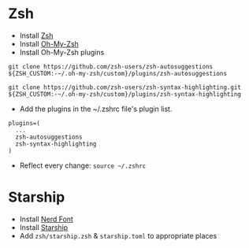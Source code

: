 # Zsh
- Install [Zsh](https://github.com/ohmyzsh/ohmyzsh/wiki/Installing-ZSH)
- Install [Oh-My-Zsh](https://ohmyz.sh/)
- Install Oh-My-Zsh plugins

```
git clone https://github.com/zsh-users/zsh-autosuggestions ${ZSH_CUSTOM:-~/.oh-my-zsh/custom}/plugins/zsh-autosuggestions

git clone https://github.com/zsh-users/zsh-syntax-highlighting.git ${ZSH_CUSTOM:-~/.oh-my-zsh/custom}/plugins/zsh-syntax-highlighting
```
- Add the plugins in the ~/.zshrc file's plugin list.

```
plugins=(
  ...
  zsh-autosuggestions
  zsh-syntax-highlighting
)
```
- Reflect every change: `source ~/.zshrc`
# Starship
- Install [Nerd Font](https://www.nerdfonts.com/) 
- Install [Starship](https://starship.rs/guide/#%F0%9F%9A%80-installation)
- Add `zsh/starship.zsh` & `starship.toml` to appropriate places
